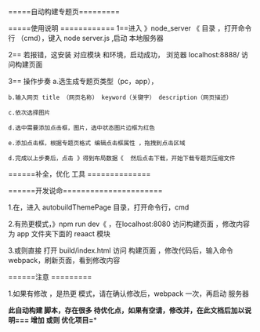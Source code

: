 =====自动构建专题页=========

=====使用说明 ============
1==进入 》node_server 《 目录 ，打开命令行  （cmd），键入 node server.js ,启动 本地服务器

2== 若报错，这安装 对应模块 和环境，启动成功， 浏览器 localhost:8888/ 访问构建页面

3== 操作步奏
    a.选生成专题页类型（pc，app），

    b.输入网页 title （网页名称） keyword（关键字） description（网页描述）

    c.依次选择图片

    d.选中需要添加点击框，图片，选中状态图片边框为红色

    e.添加点击框，根据专题页格式 编辑点击框属性 ，拖拽到点击区域

    d.完成以上步奏后，点击 》得到布局数据《  然后点击下载，开始下载专题页压缩文件


======补全，优化 工具 ==============

======开发说命======================

1.在，进入 autobuildThemePage 目录，打开命令行，cmd

2.有热更模式，》npm run dev《 ，在localhost:8080 访问构建页面 ，修改内容为  app 文件夹下面的 reaact 模块

3.或则直接 打开 build/index.html 访问 构建页面 ，修改代码后，输入命令 webpack，刷新页面，看到修改内容

======注意 =========

1.如果有修改 ，是热更 模式，请在确认修改后，webpack 一次，再启动 服务器


******此自动构建 脚本，存在很多 待优化点，如果有空请，修改并，在此文档后加以说明=== 增加 或则 优化项目=*******